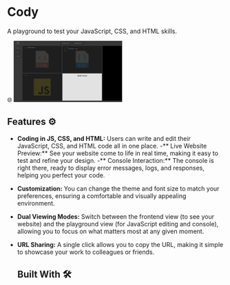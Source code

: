 # Cody

A playground to test your JavaScript, CSS, and HTML skills.

🌐 <img  width="50%" src="./public/cody.png" />

<h2>Features ⚙️</h2> 

- **Coding in JS, CSS, and HTML:** Users can write and edit their JavaScript, CSS, and HTML code all in one place.
-** Live Website Preview:**  See your website come to life in real time, making it easy to test and refine your design.
-** Console Interaction:**  The console is right there, ready to display error messages, logs, and responses, helping you perfect your code.
- **Customization:**  You can change the theme and font size to match your preferences, ensuring a comfortable and visually appealing environment.
- **Dual Viewing Modes:**  Switch between the frontend view (to see your website) and the playground view (for JavaScript editing and console), allowing you to focus on what matters most at any given moment.
- **URL Sharing:**  A single click allows you to copy the URL, making it simple to showcase your work to colleagues or friends.

  <h2>Built With 🛠️ </h2>



